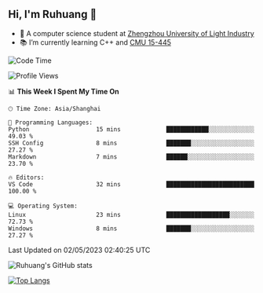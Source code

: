 ## Hi, I'm Ruhuang 👋

- :school: A computer science student at [Zhengzhou University of Light Industry](http://www.zzuli.edu.cn/)
- :books: I’m currently learning C++ and [CMU 15-445](https://15445.courses.cs.cmu.edu/fall2022/)

<!--START_SECTION:waka-->
![Code Time](http://img.shields.io/badge/Code%20Time-41%20hrs%2040%20mins-blue)

![Profile Views](http://img.shields.io/badge/Profile%20Views-2-blue)

📊 **This Week I Spent My Time On** 

```text
🕑︎ Time Zone: Asia/Shanghai

💬 Programming Languages: 
Python                   15 mins             ████████████░░░░░░░░░░░░░   49.03 % 
SSH Config               8 mins              ███████░░░░░░░░░░░░░░░░░░   27.27 % 
Markdown                 7 mins              ██████░░░░░░░░░░░░░░░░░░░   23.70 % 

🔥 Editors: 
VS Code                  32 mins             █████████████████████████   100.00 % 

💻 Operating System: 
Linux                    23 mins             ██████████████████░░░░░░░   72.73 % 
Windows                  8 mins              ███████░░░░░░░░░░░░░░░░░░   27.27 % 
```


 Last Updated on 02/05/2023 02:40:25 UTC
<!--END_SECTION:waka-->

![Ruhuang's GitHub stats](https://github-readme-stats.vercel.app/api?username=ruhuang2001&count_private=true&hide_title=true&show_icons=true&theme=vue)

[![Top Langs](https://github-readme-stats.vercel.app/api/top-langs/?username=ruhuang2001&layout=compact)](https://github.com/anuraghazra/github-readme-stats)

